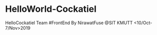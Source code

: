 # HelloWorld-Cockatiel
 HelloCockatiel 
 Team #FrontEnd
 By NirawatFuse
 @SIT KMUTT
 <10/Oct-7/Nov>2019
